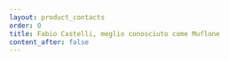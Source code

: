 ```yaml
---
layout: product_contacts
order: 0
title: Fabio Castelli, meglio conosciuto come Muflone
content_after: false
---
```

